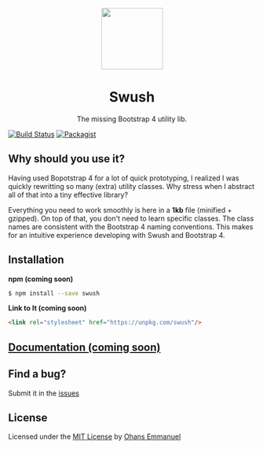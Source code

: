 <p align="center"><a href="http://usewing.ml" target="_blank"><img width="125"src="http://res.cloudinary.com/blushcow/image/upload/v1509993734/swush_zszuc1.png"></a></p>


<h1 align="center">Swush</h1>

<p align="center">The missing Bootstrap 4 utility lib.</p>

[//]: # (Include Travis CI badges here)

[![Build Status](https://travis-ci.org/ohansemmanuel/swush.svg?branch=master)](https://travis-ci.org/ohansemmanuel/swush)
[![Packagist](https://img.shields.io/badge/license-MIT-blue.svg)](https://github.com/ohansemmanuel/swush/blob/master/LICENSE)

## Why should you use it?

Having used Bopotstrap 4 for a lot of quick prototyping, I realized I was quickly rewritting so many (extra) utility classes. 
Why stress when I abstract all of that into a tiny effective library? 

Everything you need to work smoothly is here in a **1kb** file (minified + gzipped). On top of that, you don't need to learn specific classes. The class names are consistent with the Bootstrap 4 naming conventions. This makes for an intuitive experience developing with Swush and Bootstrap 4.

## Installation

**npm (coming soon)**

```sh
$ npm install --save swush
```

**Link to It (coming soon)**

```html
<link rel="stylesheet" href="https://unpkg.com/swush"/>
```

## [Documentation (coming soon)](http://swush.xyz/)

## Find a bug?

Submit it in the [issues](https://github.com/ohansemmanuel/swush/issues)

## License

Licensed under the [MIT License](https://github.com/ohansemmanuel/swush/blob/master/LICENSE) by [Ohans Emmanuel](https://twitter.com/OhansEmmanuel)
